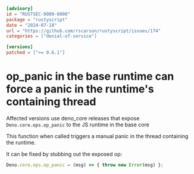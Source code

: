 ```toml
[advisory]
id = "RUSTSEC-0000-0000"
package = "rustyscript"
date = "2024-07-18"
url = "https://github.com/rscarson/rustyscript/issues/174"
categories = ["denial-of-service"]

[versions]
patched = [">= 0.6.1"]
```

# op_panic in the base runtime can force a panic in the runtime's containing thread

Affected versions use deno_core releases that expose `Deno.core.ops.op_panic` to the JS runtime in the base core

This function when called triggers a manual panic in the thread containing the runtime.

It can be fixed by stubbing out the exposed op:
```javascript
Deno.core.ops.op_panic = (msg) => { throw new Error(msg) };
```